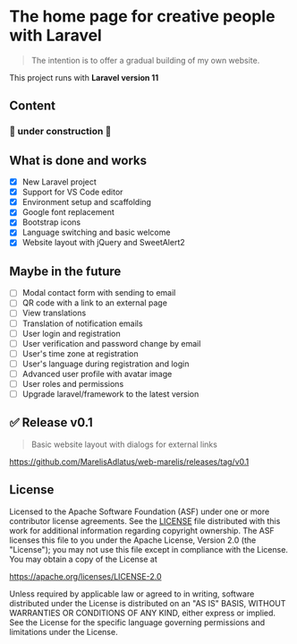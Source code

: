 # <a id="top"></a> The home page for creative people with Laravel

> The intention is to offer a gradual building of my own website.

This project runs with **Laravel version 11**

## Content

### :construction: under construction :construction:

## What is done and works

- [x] New Laravel project
- [x] Support for VS Code editor
- [x] Environment setup and scaffolding
- [x] Google font replacement
- [x] Bootstrap icons
- [x] Language switching and basic welcome
- [x] Website layout with jQuery and SweetAlert2

## Maybe in the future

- [ ] Modal contact form with sending to email
- [ ] QR code with a link to an external page
- [ ] View translations
- [ ] Translation of notification emails
- [ ] User login and registration
- [ ] User verification and password change by email
- [ ] User's time zone at registration
- [ ] User's language during registration and login
- [ ] Advanced user profile with avatar image
- [ ] User roles and permissions
- [ ] Upgrade laravel/framework to the latest version

## :white_check_mark: Release v0.1

> Basic website layout with dialogs for external links

https://github.com/MarelisAdlatus/web-marelis/releases/tag/v0.1

## License

Licensed to the Apache Software Foundation (ASF) under one or more contributor license agreements.  See the [LICENSE](LICENSE) file distributed with this work for additional information regarding copyright ownership.  The ASF licenses this file to you under the Apache License, Version 2.0 (the "License"); you may not use this file except in compliance with the License. You may obtain a copy of the License at

  https://apache.org/licenses/LICENSE-2.0

Unless required by applicable law or agreed to in writing, software distributed under the License is distributed on an "AS IS" BASIS, WITHOUT WARRANTIES OR CONDITIONS OF ANY KIND, either express or implied.  See the License for the specific language governing permissions and limitations under the License.
